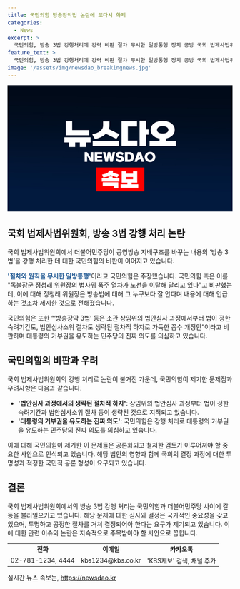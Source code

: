```yaml
---
title: 국민의힘 방송장악법 논란에 또다시 화제
categories:
  - News
excerpt: >
  국민의힘, 방송 3법 강행처리에 강력 비판 절차 무시한 일방통행 정치 공방 국회 법제사법위원회에서 방송 3법 강행처리로 국민의힘이 더불어민주당을 강력히 비판했다. 곽규택 수석대변인은 절차와 원칙을 무시한 일방통행이라며, 민주당을 폭주 열차로 비난했다. 법사위 국민의힘 위원들도 절차적 하자로 가득한 꼼수 개정안이라 비판하며 민주당의 의도에 대해 의문을 제기했다. 민주당의 방송법 개정안에 대한 고립된 논의가 지속되고 있는 상황 속에서, 각 정당의 입장과 비판이 공방되고 있다.
feature_text: >
  국민의힘, 방송 3법 강행처리에 강력 비판 절차 무시한 일방통행 정치 공방 국회 법제사법위원회에서 방송 3법 강행처리로 국민의힘이 더불어민주당을 강력히 비판했다. 곽규택 수석대변인은 절차와 원칙을 무시한 일방통행이라며, 민주당을 폭주 열차로 비난했다. 법사위 국민의힘 위원들도 절차적 하자로 가득한 꼼수 개정안이라 비판하며 민주당의 의도에 대해 의문을 제기했다. 민주당의 방송법 개정안에 대한 고립된 논의가 지속되고 있는 상황 속에서, 각 정당의 입장과 비판이 공방되고 있다.
image: '/assets/img/newsdao_breakingnews.jpg'
---
```


<p><img src="/assets/img/newsdao_breakingnews.jpg" alt="pcversion 속보" /></p>

<h2 data-ke-size="size26">국회 법제사법위원회, 방송 3법 강행 처리 논란</h2>

<p>국회 법제사법위원회에서 더불어민주당이 공영방송 지배구조를 바꾸는 내용의 ‘방송 3법’을 강행 처리한 데 대한 국민의힘의 비판이 이어지고 있습니다.</p>

<p data-ke-size="size16"><b><span style="color: #1a5490;">'절차와 원칙을 무시한 일방통행'</span></b>이라고 국민의힘은 주장했습니다. 국민의힘 측은 이를 "독불장군 정청래 위원장의 법사위 폭주 열차가 노선을 이탈해 달리고 있다"고 비판했는데, 이에 대해 정청래 위원장은 방송법에 대해 그 누구보다 잘 안다며 내용에 대해 언급하는 것조차 제지한 것으로 전해졌습니다.</p>

<p>국민의힘은 또한 “‘방송장악 3법’ 등은 소관 상임위의 법안심사 과정에서부터 법이 정한 숙려기간도, 법안심사소위 절차도 생략된 절차적 하자로 가득한 꼼수 개정안”이라고 비판하며 대통령의 거부권을 유도하는 민주당의 진짜 의도를 의심하고 있습니다.</p>

<h2 data-ke-size="size26">국민의힘의 비판과 우려</h2>

<p>국회 법제사법위원회의 강행 처리로 논란이 불거진 가운데, 국민의힘이 제기한 문제점과 우려사항은 다음과 같습니다.</p>

<ul>
  <li><b>'법안심사 과정에서의 생략된 절차적 하자'</b>: 상임위의 법안심사 과정부터 법이 정한 숙려기간과 법안심사소위 절차 등이 생략된 것으로 지적되고 있습니다.</li>
  <li><b>'대통령의 거부권을 유도하는 진짜 의도'</b>: 국민의힘은 강행 처리로 대통령의 거부권을 유도하는 민주당의 진짜 의도를 의심하고 있습니다.</li>
</ul>

<p>이에 대해 국민의힘이 제기한 이 문제들은 공론화되고 철저한 검토가 이루어져야 할 중요한 사안으로 인식되고 있습니다. 해당 법안의 영향과 함께 국회의 결정 과정에 대한 투명성과 적정한 국민적 공론 형성이 요구되고 있습니다.</p>

<h2 data-ke-size="size26">결론</h2>

<p>국회 법제사법위원회에서의 방송 3법 강행 처리는 국민의힘과 더불어민주당 사이에 갈등을 불러일으키고 있습니다. 해당 문제에 대한 심사와 결정은 국가적인 중요성을 갖고 있으며, 투명하고 공정한 절차를 거쳐 결정되어야 한다는 요구가 제기되고 있습니다. 이에 대한 관련 이슈와 논란은 지속적으로 주목받아야 할 사안으로 꼽힙니다.</p>

<table>
  <tr>
    <td style="text-align: center; height: 17px;"><b>전화</b></td>
    <td style="text-align: center; height: 17px;"><b>이메일</b></td>
    <td style="text-align: center; height: 17px;"><b>카카오톡</b></td>
  </tr>
  <tr>
    <td style="text-align: center;">02-781-1234, 4444</td>
    <td style="text-align: center;">kbs1234@kbs.co.kr</td>
    <td style="text-align: center;">'KBS제보' 검색, 채널 추가</td>
  </tr>
</table>

<p data-ke-size="size16"></p>
실시간 뉴스 속보는, <a href="https://newsdao.kr" rel="dofollow">https://newsdao.kr</a>


